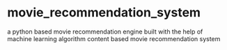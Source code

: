 # movie_recommendation_system
a python based movie recommendation engine built with the help of machine learning algorithm
content based movie recommendation system
